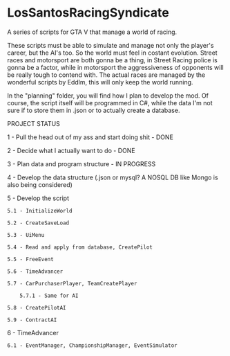 # LosSantosRacingSyndicate
A series of scripts for GTA V that manage a world of racing.

These scripts must be able to simulate and manage not only the player's career, but the AI's too. So the world must feel in costant evolution.
Street races and motorsport are both gonna be a thing, in Street Racing police is gonna be a factor, while in motorsport the aggressiveness of opponents will be really tough to contend with.
The actual races are managed by the wonderful scripts by Eddlm, this will only keep the world running.

In the "planning" folder, you will find how I plan to develop the mod. Of course, the script itself will be programmed in C#, while the data I'm not sure if to store them in .json or to actually create a database.

PROJECT STATUS

1 - Pull the head out of my ass and start doing shit - DONE

2 - Decide what I actually want to do - DONE

3 - Plan data and program structure - IN PROGRESS

4 - Develop the data structure (.json or mysql? A NOSQL DB like Mongo is also being considered)

5 - Develop the script

	5.1 - InitializeWorld
	
	5.2 - CreateSaveLoad
	
	5.3 - UiMenu
	
	5.4 - Read and apply from database, CreatePilot
	
	5.5 - FreeEvent
	
	5.6 - TimeAdvancer
	
	5.7 - CarPurchaserPlayer, TeamCreatePlayer
	
		5.7.1 - Same for AI
		
	5.8 - CreatePilotAI
	
	5.9 - ContractAI
	
6 - TimeAdvancer

	6.1 - EventManager, ChampionshipManager, EventSimulator

	
	